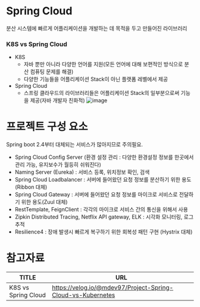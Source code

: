 # Spring Cloud
분산 시스템에 빠르게 어플리케이션을 개발하는 데 목적을 두고 만들어진 라이브러리

### K8S vs Spring Cloud
- K8S
    - 자바 뿐만 아니라 다양한 언어를 지원(모든 언어에 대해 보편적인 방식으로 분산 컴퓨팅 문제를 해결)
    - 다양한 기능들을 어플리케이션 Stack이 아닌 플랫폼 레벨에서 제공
- Spring Cloud
    - 스프링 클라우드의 라이브러리들은 어플리케이션 Stack의 일부분으로써 기능을 제공(자바 개발자 친화적)
![image](https://github.com/chucoding/today-i-learned/assets/56211193/fe627c5e-5ee9-4895-9cd6-6123f13fef63)

# 프로젝트 구성 요소
Spring boot 2.4부터 대체되는 서비스가 많아지므로 주의필요.
- Spring Cloud Config Server (환경 설정 관리 : 다양한 환경설정 정보를 한곳에서 관리 가능, 유지보수가 월등히 쉬워진다)
- Naming Server (Eureka) : 서비스 등록, 위치정보 확인, 검색
- Spring Cloud Loadbalancer : 서버에 들어왔던 요청 정보를 분산하기 위한 용도(Ribbon 대체)
- Spring Cloud Gateway : 서버에 들어왔던 요청 정보를 마이크로 서비스로 전달하기 위한 용도(Zuul 대체)
- RestTemplate, FeignClient : 각각의 마이크로 서비스 간의 통신을 위해서 사용
- Zipkin Distributed Tracing, Netflix API gateway, ELK : 시각화 모니터링, 로그 추적
- Resilience4 : 장애 발생시 빠르게 복구하기 위한 회복성 패턴 구현 (Hystrix 대체)


# 참고자료
|TITLE|URL|
|---|---|
|K8S vs Spring Cloud|https://velog.io/@mdev97/Project-Spring-Cloud-vs-Kubernetes|